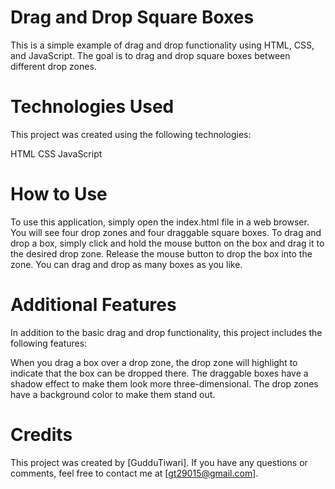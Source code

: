 # Drag and Drop Square Boxes

This is a simple example of drag and drop functionality using HTML, CSS, and JavaScript. The goal is to drag and drop square boxes between different drop zones.

# Technologies Used
This project was created using the following technologies:

HTML
CSS
JavaScript

# How to Use

To use this application, simply open the index.html file in a web browser. You will see four drop zones and four draggable square boxes. To drag and drop a box, simply click and hold the mouse button on the box and drag it to the desired drop zone. Release the mouse button to drop the box into the zone. You can drag and drop as many boxes as you like.

# Additional Features
In addition to the basic drag and drop functionality, this project includes the following features:

When you drag a box over a drop zone, the drop zone will highlight to indicate that the box can be dropped there.
The draggable boxes have a shadow effect to make them look more three-dimensional.
The drop zones have a background color to make them stand out.

# Credits

This project was created by [GudduTiwari]. If you have any questions or comments, feel free to contact me at [gt29015@gmail.com].